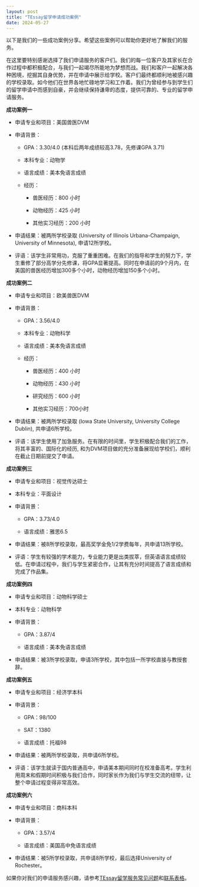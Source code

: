 ```yaml
---
layout: post
title: "TEssay留学申请成功案例"
date: 2024-05-27
---
```


以下是我们的一些成功案例分享。希望这些案例可以帮助你更好地了解我们的服务。

在这里要特别感谢选择了我们申请服务的客户们。我们的每一位客户及其家长在合作过程中都积极配合，与我们一起竭尽所能地为梦想而战。我们和客户一起解决各种困境，挖掘其自身优势，并在申请中展示给学校。客户们最终都顺利地被感兴趣的学校录取。如今他们在世界各地忙碌地学习和工作着。我们为曾经参与到学生们的留学申请中而感到自豪，并会继续保持谦卑的态度，提供可靠的、专业的留学申请服务。

**成功案例一**

+ 申请专业和项目：美国兽医DVM
+ 申请背景：

  + GPA：3.30/4.0 (本科后两年成绩较高3.78，先修课GPA 3.71)
    
  + 本科专业：动物学
   
  + 语言成绩：美本免语言成绩
    
  + 经历：
      
      + 兽医经历：800 小时
        
      + 动物经历：425 小时
        
      + 其他实习经历：200 小时
+ 申请结果：被两所学校录取 (University of Illinois Urbana-Champaign, University of Minnesota), 申请12所学校。
  
+ 评语：该学生非常用功，克服了重重困难。在我们的指导和学生的努力下，学生重修了部分高学分先修课，将GPA显著提高。同时在申请前的9个月内，在美国的兽医经历增加300多个小时，动物经历增加150多个小时。

**成功案例二**

+ 申请专业和项目：欧美兽医DVM
  
+ 申请背景：

  + GPA：3.56/4.0
    
  + 本科专业：动物科学

  + 语言成绩：美本免语言成绩
    
  + 经历：
      + 兽医经历：400 小时
        
      + 动物经历：430 小时
        
      + 研究经历：600 小时
        
      + 其他实习经历：700小时
    
+ 申请结果：被两所学校录取 (Iowa State University, University College Dublin), 共申请6所学校。
  
+ 评语：该学生使用了加急服务。在有限的时间里，学生积极配合我们的工作，将其丰富的、国际化的经历, 和为DVM项目做的充分准备展现给学校们，顺利在截止日期前提交了申请。


**成功案例三**

+ 申请专业和项目：视觉传达硕士
  
+ 本科专业：平面设计
  
+ 申请背景：
  + GPA：3.73/4.0
    
  + 语言成绩：雅思6.5
    
+ 申请结果：被8所学校录取，最高奖学金免1/2学费每年，共申请13所学校。
  
+ 评语：学生有较强的学术能力，专业能力更是出类拔萃，但英语语言成绩较低。在申请过程中，我们与学生紧密合作，让其有充分时间提高了语言成绩和完成了作品集。
  
  
**成功案例四**

+ 申请专业和项目：动物科学硕士
  
+ 本科专业：动物科学
  
+ 申请背景：
  + GPA：3.87/4
    
  + 语言成绩：美本免语言成绩
    
+ 申请结果：被3所学校录取，申请3所学校，其中包括一所学校直接与教授套辞。


**成功案例五**

+ 申请专业和项目：经济学本科
  
+ 申请背景：
  + GPA：98/100
    
  + SAT：1380
    
  + 语言成绩：托福98
    
+ 申请结果：被两所学校录取，共申请6所学校。
  
+ 评语：该学生就读于国内普通高中，申请美本期间同时在校准备高考。学生利用周末和假期时间积极与我们合作，同时家长作为我们与学生交流的纽带，让整个申请过程变得非常高效。

**成功案例六**

+ 申请专业和项目：商科本科
  
+ 申请背景：
  + GPA：3.57/4
    
  + 语言成绩：美国高中免语言成绩

+ 申请结果：被5所学校录取，共申请8所学校，最后选择University of Rochester。
  

如果你对我们的申请服务感兴趣，请参考[TEssay留学服务常见问题](https://tessay.org/blog/2024/04/02/faq)和[联系表格](https://tessay.org/blog/2024/04/10/contact-form)。
